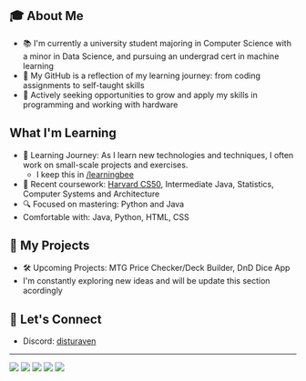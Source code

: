 ## 🎓 About Me
- 📚 I'm currently a university student majoring in Computer Science with a minor in Data Science, and pursuing an undergrad cert in machine learning
- 🌱 My GitHub is a reflection of my learning journey: from coding assignments to self-taught skills
- 💼 Actively seeking opportunities to grow and apply my skills in programming and working with hardware

##  What I'm Learning
- 📝 Learning Journey: As I learn new technologies and techniques, I often work on small-scale projects and exercises.<br>
  - I keep this in [/learningbee](https://github.com/bereamk/learningbee)
- 🏫 Recent coursework: [Harvard CS50](https://cs50.harvard.edu/x/2024/), Intermediate Java, Statistics, Computer Systems and Architecture
- 🔍 Focused on mastering: Python and Java
- Comfortable with: Java, Python, HTML, CSS


## 🚀 My Projects
- 🛠️ Upcoming Projects: MTG Price Checker/Deck Builder, DnD Dice App
- I'm constantly exploring new ideas and will be update this section acordingly

## 🤝 Let's Connect
- Discord: [disturaven](https://discordapp.com/users/1059950034004738172)

<!-- Optional Footer -->
---
![](https://img.shields.io/badge/OS-MacOS-informational?style=flat&logo=Apple&logoColor=white&color=blue)
![](https://img.shields.io/badge/IDE-Visual_Studio_Code-informational?style=flat&logo=editorconfig&logoColor=white&color=purple)
![](https://img.shields.io/badge/IDE-IntelliJ_IDEA-informational?style=flat&logo=intellij-idea&logoColor=white&color=purple)
![](https://img.shields.io/badge/Code-Python-informational?style=flat&logo=python&logoColor=white&color=red)
![](https://img.shields.io/badge/Code-Java-informational?style=flat&logo=openjdk&logoColor=white&color=red)



<!--
**bereamk/bereamk** is a ✨ _special_ ✨ repository because its `README.md` (this file) appears on your GitHub profile.

Here are some ideas to get you started:

- 🔭 I’m currently working on ...
- 🌱 I’m currently learning ...
- 👯 I’m looking to collaborate on ...
- 🤔 I’m looking for help with ...
- 💬 Ask me about ...
- 📫 How to reach me: ...
- 😄 Pronouns: ...
- ⚡ Fun fact: ...
-->
